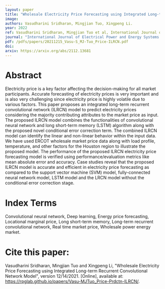 ```yaml
---
layout: paper
title: "Wholesale Electricity Price Forecasting using Integrated Long-term Recurrent Convolutional Network Model"
image: 
authors: Vasudharini Sridharan, Mingjian Tuo, Xingpeng Li.
year: 2022
ref: Vasudharini Sridharan, Mingjian Tuo et al, International Journal of Electrical Power and Energy Systems (Under Review), 2022.
journal: "International Journal of Electrical Power and Energy Systems (Under Review)"
pdf: /pdfs/papers/20211215_Vasu-S_MJ-Tuo_Price-ILRCN.pdf
doi: 
arxiv: https://arxiv.org/abs/2112.13681
---
```


# Abstract
Electricity price is a key factor affecting the decision-making for all market participants. Accurate forecasting of electricity prices is very important and is also very challenging since electricity price is highly volatile due to various factors. This paper proposes an integrated long-term recurrent convolutional network (ILRCN) model to predict electricity prices considering the majority contributing attributes to the market price as input. The proposed ILRCN model combines the functionalities of convolutional neural network and long short-term memory (LSTM) algorithm along with the proposed novel conditional error correction term. The combined ILRCN model can identify the linear and non-linear behavior within the input data. We have used ERCOT wholesale market price data along with load profile, temperature, and other factors for the Houston region to illustrate the proposed model. The performance of the proposed ILRCN electricity price forecasting model is verified using performance/evaluation metrics like mean absolute error and accuracy. Case studies reveal that the proposed ILRCN model is accurate and efficient in electricity price forecasting as compared to the support vector machine (SVM) model, fully-connected neural network model, LSTM model and the LRCN model without the conditional error correction stage.

# Index Terms
Convolutional neural network, Deep learning, Energy price forecasting, Locational marginal price, Long short-term memory, Long-term recurrent convolutional network, Real time market price, Wholesale power energy market.

# Cite this paper:
Vasudharini Sridharan, Mingjian Tuo and Xingpeng Li, "Wholesale Electricity Price Forecasting using Integrated Long-term Recurrent Convolutional Network Model", version 12/14/2021. [Online], available at: https://rpglab.github.io/papers/Vasu-MJTuo_Price-Prdctn-ILRCN/.